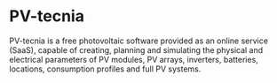 # PV-tecnia
PV-tecnia is a free photovoltaic software provided as an online service (SaaS), capable of creating, planning and simulating the physical and electrical parameters of PV modules, PV arrays, inverters, batteries, locations, consumption profiles and full PV systems.
